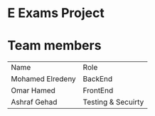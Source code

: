 <h1 test-align="center">E Exams Project</h1>
<h1> Team members</h1>
<tr>
<table>
  <tr>
    <td>Name</td>
    <td>Role</td>
  </tr>  
  
  <tr>
    <td>Mohamed Elredeny</td>
    <td>BackEnd</td>
  </tr> 
  
  <tr>
    <td>Omar Hamed</td>
    <td>FrontEnd</td>
  </tr> 
  
  <tr>
    <td>Ashraf Gehad</td>
    <td>Testing & Secuirty</td>
  </tr> 
 </table>
